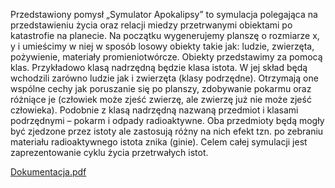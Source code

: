 Przedstawiony pomysł „Symulator Apokalipsy” to symulacja polegająca na przedstawieniu życia oraz relacji miedzy przetrwanymi obiektami po katastrofie na planecie. Na początku wygenerujemy planszę o rozmiarze x, y i umieścimy w niej w sposób losowy obiekty takie jak: ludzie, zwierzęta, pożywienie, materiały promieniotwórcze. Obiekty przedstawimy za pomocą klas. Przykładowo klasą nadrzędną będzie klasa istota. W jej skład będą wchodzili zarówno ludzie jak i zwierzęta (klasy podrzędne). Otrzymają one wspólne cechy jak poruszanie się po planszy, zdobywanie pokarmu oraz różniące je (człowiek może zjeść zwierzę, ale zwierzę już nie może zjeść człowieka). Podobnie z klasą nadrzędną nazwaną przedmiot i klasami podrzędnymi – pokarm i odpady radioaktywne. Oba przedmioty będą mogły być zjedzone przez istoty ale zastosują różny na nich efekt tzn. po zebraniu materiału radioaktywnego istota znika (ginie). Celem całej symulacji jest zaprezentowanie cyklu życia przetrwałych istot.

[Dokumentacja.pdf](https://github.com/kresza1337/SymulatorApokalipsy/files/14524840/Dokumentacja.pdf)
